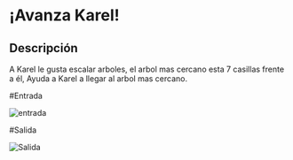 # ¡Avanza Karel!

## Descripción

A Karel le gusta escalar arboles, el arbol mas cercano esta 7 casillas frente a él,
Ayuda a Karel a llegar al arbol mas cercano.

#Entrada

![entrada](entrada.png)

#Salida

![Salida](Salida.png)
